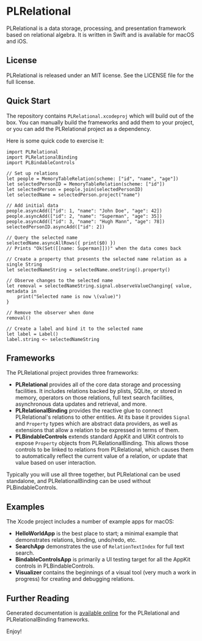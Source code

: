 # PLRelational

PLRelational is a data storage, processing, and presentation framework based on relational algebra. It is written in Swift and is available for macOS and iOS.

## License

PLRelational is released under an MIT license. See the LICENSE file for the full license.

## Quick Start

The repository contains `PLRelational.xcodeproj` which will build out of the box. You can manually build the frameworks and add them to your project, or you can add the PLRelational project as a dependency.

Here is some quick code to exercise it:

    import PLRelational
    import PLRelationalBinding
    import PLBindableControls
    
    // Set up relations
    let people = MemoryTableRelation(scheme: ["id", "name", "age"])
    let selectedPersonID = MemoryTableRelation(scheme: ["id"])
    let selectedPerson = people.join(selectedPersonID)
    let selectedName = selectedPerson.project("name")
    
    // Add initial data
    people.asyncAdd(["id": 1, "name": "John Doe", "age": 42])
    people.asyncAdd(["id": 2, "name": "Superman", "age": 35])
    people.asyncAdd(["id": 3, "name": "Hugh Mann", "age": 78])
    selectedPersonID.asyncAdd(["id": 2])
    
    // Query the selected name
    selectedName.asyncAllRows({ print($0) })
    // Prints "Ok(Set([[name: Superman]]))" when the data comes back

    // Create a property that presents the selected name relation as a single String
    let selectedNameString = selectedName.oneString().property()
    
    // Observe changes to the selected name
    let removal = selectedNameString.signal.observeValueChanging{ value, metadata in
        print("Selected name is now \(value)")
    }
    
    // Remove the observer when done
    removal()
    
    // Create a label and bind it to the selected name
    let label = Label()
    label.string <~ selectedNameString

## Frameworks

The PLRelational project provides three frameworks:

* **PLRelational** provides all of the core data storage and processing facilities. It includes relations backed by plists, SQLite, or stored in memory, operators on those relations, full text search facilities, asynchronous data updates and retrieval, and more.
* **PLRelationalBinding** provides the reactive glue to connect PLRelational's relations to other entities. At its base it provides `Signal` and `Property` types which are abstract data providers, as well as extensions that allow a relation to be expressed in terms of them.
* **PLBindableControls** extends standard AppKit and UIKit controls to expose `Property` objects from PLRelationalBinding. This allows those controls to be linked to relations from PLRelational, which causes them to automatically reflect the current value of a relation, or update that value based on user interaction.

Typically you will use all three together, but PLRelational can be used standalone, and PLRelationalBinding can be used without PLBindableControls.

## Examples

The Xcode project includes a number of example apps for macOS:

* **HelloWorldApp** is the best place to start; a minimal example that demonstrates relations, binding, undo/redo, etc.
* **SearchApp** demonstrates the use of `RelationTextIndex` for full text search.
* **BindableControlsApp** is primarily a UI testing target for all the AppKit controls in PLBindableControls.
* **Visualizer** contains the beginnings of a visual tool (very much a work in progress) for creating and debugging relations.

## Further Reading

Generated documentation is [available online](https://opensource.plausible.coop/plrelational/docs/current) for the PLRelational and PLRelationalBinding frameworks.

Enjoy!
